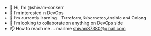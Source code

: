 - 👋 Hi, I’m @shivam-sonkerr
- 👀 I’m interested in DevOps
- 🌱 I’m currently learning - Terraform,Kubernetes,Ansible and Golang
- 💞️ I’m looking to collaborate on anything on DevOps side
- 📫 How to reach me ... mail me shivam87380@gmail.com



